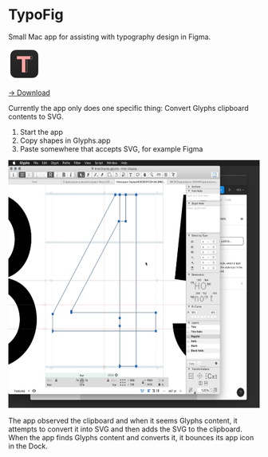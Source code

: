 # TypoFig

Small Mac app for assisting with typography design in Figma.

<img src="https://raw.githubusercontent.com/rsms/TypoFig/master/TypoFig/Assets.xcassets/AppIcon.appiconset/icon_512x512%402x.png" width="64" height="64">

[→ Download](https://github.com/rsms/TypoFig/releases/latest)

Currently the app only does one specific thing: Convert Glyphs clipboard contents to SVG.

1. Start the app
2. Copy shapes in Glyphs.app
3. Paste somewhere that accepts SVG, for example Figma

<img src="https://raw.githubusercontent.com/rsms/TypoFig/master/glyphs-svg-clipboard-demo.gif" width="606" height="497">

The app observed the clipboard and when it seems Glyphs content, it attempts to
convert it into SVG and then adds the SVG to the clipboard.
When the app finds Glyphs content and converts it, it bounces its app icon in the Dock.
